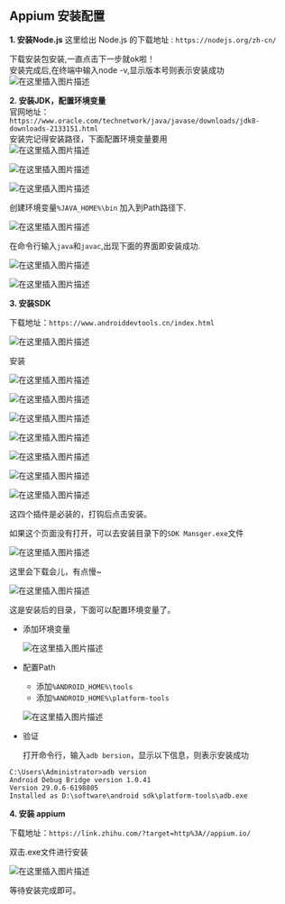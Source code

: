 ## Appium 安装配置

**1. 安装Node.js**
这里给出 Node.js 的下载地址 : `https://nodejs.org/zh-cn/`

下载安装包安装,一直点击下一步就ok啦！     
安装完成后,在终端中输入node -v,显示版本号则表示安装成功    
![在这里插入图片描述](https://img-blog.csdnimg.cn/20200429211915201.png)
 
**2. 安装JDK，配置环境变量**         
官网地址：`https://www.oracle.com/technetwork/java/javase/downloads/jdk8-downloads-2133151.html`    
安装完记得安装路径，下面配置环境变量要用        
![在这里插入图片描述](https://img-blog.csdnimg.cn/20200429213510676.png?x-oss-process=image/watermark,type_ZmFuZ3poZW5naGVpdGk,shadow_10,text_aHR0cHM6Ly9ibG9nLmNzZG4ubmV0L0FseXNvbl9qbQ==,size_16,color_FFFFFF,t_70)

![在这里插入图片描述](https://img-blog.csdnimg.cn/20200429213720933.png) 

![在这里插入图片描述](https://img-blog.csdnimg.cn/20200429213936828.png?x-oss-process=image/watermark,type_ZmFuZ3poZW5naGVpdGk,shadow_10,text_aHR0cHM6Ly9ibG9nLmNzZG4ubmV0L0FseXNvbl9qbQ==,size_16,color_FFFFFF,t_70)    

创建环境变量`%JAVA_HOME%\bin` 加入到Path路径下.     

![在这里插入图片描述](https://img-blog.csdnimg.cn/20200429214202554.png?x-oss-process=image/watermark,type_ZmFuZ3poZW5naGVpdGk,shadow_10,text_aHR0cHM6Ly9ibG9nLmNzZG4ubmV0L0FseXNvbl9qbQ==,size_16,color_FFFFFF,t_70)    

在命令行输入`java`和`javac`,出现下面的界面即安装成功.



![在这里插入图片描述](https://img-blog.csdnimg.cn/2020042921433898.png?x-oss-process=image/watermark,type_ZmFuZ3poZW5naGVpdGk,shadow_10,text_aHR0cHM6Ly9ibG9nLmNzZG4ubmV0L0FseXNvbl9qbQ==,size_16,color_FFFFFF,t_70)

![在这里插入图片描述](https://img-blog.csdnimg.cn/20200429214415140.png?x-oss-process=image/watermark,type_ZmFuZ3poZW5naGVpdGk,shadow_10,text_aHR0cHM6Ly9ibG9nLmNzZG4ubmV0L0FseXNvbl9qbQ==,size_16,color_FFFFFF,t_70)

**3. 安装SDK**

下载地址：`https://www.androiddevtools.cn/index.html`

![在这里插入图片描述](https://img-blog.csdnimg.cn/20200429215647860.png?x-oss-process=image/watermark,type_ZmFuZ3poZW5naGVpdGk,shadow_10,text_aHR0cHM6Ly9ibG9nLmNzZG4ubmV0L0FseXNvbl9qbQ==,size_16,color_FFFFFF,t_70)

安装

![在这里插入图片描述](https://img-blog.csdnimg.cn/20200429225824753.png?x-oss-process=image/watermark,type_ZmFuZ3poZW5naGVpdGk,shadow_10,text_aHR0cHM6Ly9ibG9nLmNzZG4ubmV0L0FseXNvbl9qbQ==,size_16,color_FFFFFF,t_70)

![在这里插入图片描述](https://img-blog.csdnimg.cn/20200429225921894.png?x-oss-process=image/watermark,type_ZmFuZ3poZW5naGVpdGk,shadow_10,text_aHR0cHM6Ly9ibG9nLmNzZG4ubmV0L0FseXNvbl9qbQ==,size_16,color_FFFFFF,t_70)

![在这里插入图片描述](https://img-blog.csdnimg.cn/20200429230043558.png?x-oss-process=image/watermark,type_ZmFuZ3poZW5naGVpdGk,shadow_10,text_aHR0cHM6Ly9ibG9nLmNzZG4ubmV0L0FseXNvbl9qbQ==,size_16,color_FFFFFF,t_70)

![在这里插入图片描述](https://img-blog.csdnimg.cn/20200429230245497.png?x-oss-process=image/watermark,type_ZmFuZ3poZW5naGVpdGk,shadow_10,text_aHR0cHM6Ly9ibG9nLmNzZG4ubmV0L0FseXNvbl9qbQ==,size_16,color_FFFFFF,t_70)

![在这里插入图片描述](https://img-blog.csdnimg.cn/20200429230359133.png?x-oss-process=image/watermark,type_ZmFuZ3poZW5naGVpdGk,shadow_10,text_aHR0cHM6Ly9ibG9nLmNzZG4ubmV0L0FseXNvbl9qbQ==,size_16,color_FFFFFF,t_70)

![在这里插入图片描述](https://img-blog.csdnimg.cn/20200429230621661.png?x-oss-process=image/watermark,type_ZmFuZ3poZW5naGVpdGk,shadow_10,text_aHR0cHM6Ly9ibG9nLmNzZG4ubmV0L0FseXNvbl9qbQ==,size_16,color_FFFFFF,t_70)

![在这里插入图片描述](https://img-blog.csdnimg.cn/20200429230932321.png?x-oss-process=image/watermark,type_ZmFuZ3poZW5naGVpdGk,shadow_10,text_aHR0cHM6Ly9ibG9nLmNzZG4ubmV0L0FseXNvbl9qbQ==,size_16,color_FFFFFF,t_70)

这四个插件是必装的，打钩后点击安装。

如果这个页面没有打开，可以去安装目录下的`SDK Mansger.exe`文件

![在这里插入图片描述](https://img-blog.csdnimg.cn/20200429231439733.png?x-oss-process=image/watermark,type_ZmFuZ3poZW5naGVpdGk,shadow_10,text_aHR0cHM6Ly9ibG9nLmNzZG4ubmV0L0FseXNvbl9qbQ==,size_16,color_FFFFFF,t_70)

这里会下载会儿，有点慢~

![在这里插入图片描述](https://img-blog.csdnimg.cn/20200430001831160.png?x-oss-process=image/watermark,type_ZmFuZ3poZW5naGVpdGk,shadow_10,text_aHR0cHM6Ly9ibG9nLmNzZG4ubmV0L0FseXNvbl9qbQ==,size_16,color_FFFFFF,t_70)

这是安装后的目录，下面可以配置环境变量了。

- 添加环境变量
  
  ![在这里插入图片描述](https://img-blog.csdnimg.cn/20200430002129197.png)


- 配置Path
  - 添加`%ANDROID_HOME%\tools`
  - 添加`%ANDROID_HOME%\platform-tools`


  ![在这里插入图片描述](https://img-blog.csdnimg.cn/20200430002446931.png?x-oss-process=image/watermark,type_ZmFuZ3poZW5naGVpdGk,shadow_10,text_aHR0cHM6Ly9ibG9nLmNzZG4ubmV0L0FseXNvbl9qbQ==,size_16,color_FFFFFF,t_70)
- 验证
  
  打开命令行，输入`adb bersion`，显示以下信息，则表示安装成功

```
C:\Users\Administrator>adb version
Android Debug Bridge version 1.0.41
Version 29.0.6-6198805
Installed as D:\software\android sdk\platform-tools\adb.exe
```

**4. 安装 appium**

下载地址：`https://link.zhihu.com/?target=http%3A//appium.io/`

双击.exe文件进行安装

![在这里插入图片描述](https://img-blog.csdnimg.cn/20200430003005594.png?x-oss-process=image/watermark,type_ZmFuZ3poZW5naGVpdGk,shadow_10,text_aHR0cHM6Ly9ibG9nLmNzZG4ubmV0L0FseXNvbl9qbQ==,size_16,color_FFFFFF,t_70)

等待安装完成即可。
